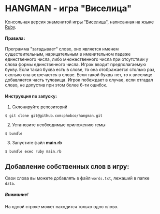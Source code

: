 # HANGMAN - игра "Виселица"
Консольная версия знаменитой игры ["Виселица"](https://ru.wikipedia.org/wiki/Виселица_(игра)), написанная на языке [Ruby](https://ru.wikipedia.org/wiki/Ruby).

#### Правила:

Программа "загадывает" слово, оно является именем существительным, нарицательным в именительном падеже единственного числа, либо множественного числа при отсутствии у слова формы единственного числа. Игрок вводит предполагаемую букву. Если такая буква есть в слове, то она отображается столько раз, сколько она встречается в слове. Если такой буквы нет, то к виселице добавляется часть туловища. Игрок побеждает в случае, если отгадал слово, не допустив при этом более 6-ти ошибок.

#### Инструкция по запуску:
1. Склонируйте репозиторий
```
$ git clone git@github.com:phobco/hangman.git
```
2. Установите необходимые приложению гемы
```
$ bundle
```
3. Запустите файл **main.rb**
```
$ bundle exec ruby main.rb
```
## Добавление собственных слов в игру:
Свои слова вы можете добавлять в файл `words.txt`, лежаший в папке `data`.

##### Внимание!
На одной строке может находится только одно слово.

